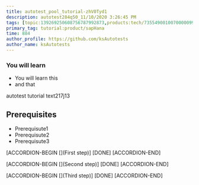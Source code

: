 ```yaml
---
title: autotest_pool_tutorial-zhV0Tyd1
description: autotest284q50_11/10/2020 3:26:45 PM
tags: [topic:139269250608756787992873,products:tech/73554900100700000996,tutorial:experience/advanced]
primary_tag: tutorial:product/sapHana
time: 884
author_profile: https://github.com/ksAutotests
author_name: ksAutotests
---
```

### You will learn
- You will learn this
- and that

autotest tutorial text217j13

## Prerequisites
- Prerequisute1
- Prerequisute2
- Prerequisute3

[ACCORDION-BEGIN [](First step)]
[DONE]
[ACCORDION-END]

[ACCORDION-BEGIN [](Second step)]
[DONE]
[ACCORDION-END]

[ACCORDION-BEGIN [](Third step)]
[DONE]
[ACCORDION-END]

